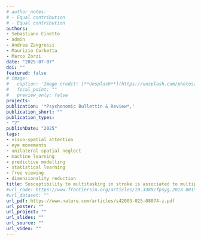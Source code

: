 ```yaml
---
# author_notes:
# - Equal contribution
# - Equal contribution
authors:
- Sebastiano Cinetto
- admin
- Andrea Zangrossi
- Maurizio Corbetta
- Marco Zorzi
date: "2025-07-07"
doi: ""
featured: false
# image:
#   caption: 'Image credit: [**Unsplash**](https://unsplash.com/photos/jdD8gXaTZsc)'
#   focal_point: ""
#   preview_only: false
projects: 
publication: '*Psychonomic Bullettin & Review*,'
publication_short: ""
publication_types:
- "2"
publishDate: "2025"
tags:
- visuo-spatial attention
- eye movements
- unilateral spatial neglect
- machine learning
- predictive modelling
- statistical learning
- free viewing
- dimensionality reduction
title: Susceptibility to multitasking in stroke is associated to multiple-demand system damage and leads to lateralized visuospatial deficits
#url_code: https://www.frontiersin.org/articles/10.3389/fpsyg.2013.00190/full
#url_dataset: ""
url_pdf: https://www.nature.com/articles/s42003-025-08074-z.pdf
url_poster: ""
url_project: ""
url_slides: ""
url_source: ""
url_video: ""
---
```


